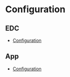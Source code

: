 # Configuration

## EDC

- [Configuration](https://ids-basecamp.github.io/clearinghouse/content/admin-guide/ch-edc_installation.html)

## App

- [Configuration](https://ids-basecamp.github.io/clearinghouse/content/admin-guide/ch-app_installation.html)
